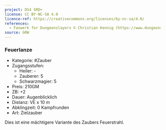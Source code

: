 ```yaml
---
project: DS4 SRD+
license: CC BY-NC-SA 4.0
licence-ref: https://creativecommons.org/licenses/by-nc-sa/4.0/
references: 
  - Fanwerk for Dungeonslayers © Christian Kennig (https://www.dungeonslayers.net/)
source: GRW
---
```


### Feuerlanze

- Kategorie: #Zauber
- Zugangsstufen:
  - Heiler: -
  - Zauberer: 5
  - Schwarzmagier: 5
- Preis: 210GM
- ZB: +2
- Dauer: Augenblicklich
- Distanz: VE x 10 m
- Abklingzeit: 0 Kampfrunden
- Art: Zielzauber

Dies ist eine mächtigere Variante des Zaubers Feuerstrahl.

